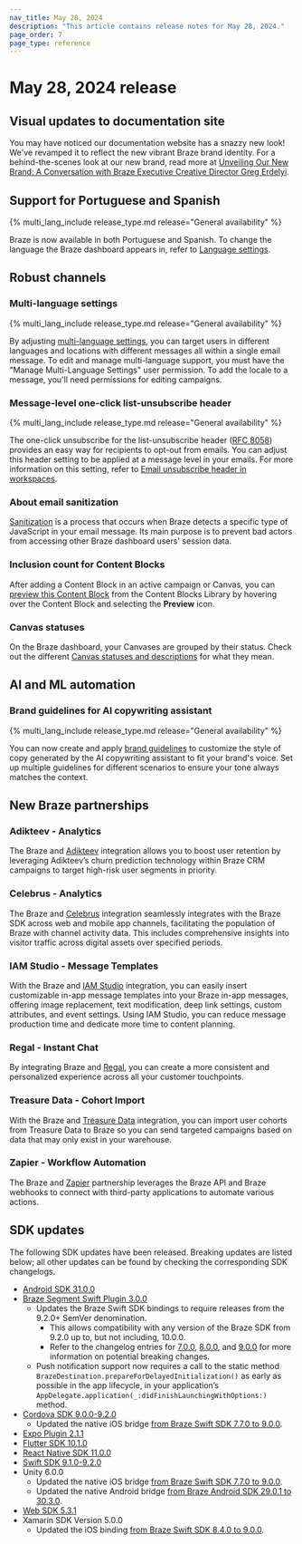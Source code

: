 ```yaml
---
nav_title: May 28, 2024
description: "This article contains release notes for May 28, 2024."
page_order: 7 
page_type: reference
---
```


# May 28, 2024 release

## Visual updates to documentation site

You may have noticed our documentation website has a snazzy new look! We've revamped it to reflect the new vibrant Braze brand identity. For a behind-the-scenes look at our new brand, read more at [Unveiling Our New Brand: A Conversation with Braze Executive Creative Director Greg Erdelyi](https://www.braze.com/resources/articles/unveiling-our-new-brand-a-conversation-with-braze-executive-creative-director-greg-erdelyi).

## Support for Portuguese and Spanish

{% multi_lang_include release_type.md release="General availability" %}

Braze is now available in both Portuguese and Spanish. To change the language the Braze dashboard appears in, refer to [Language settings]({{site.baseurl}}/user_guide/administrative/access_braze/language/).

## Robust channels

### Multi-language settings

{% multi_lang_include release_type.md release="General availability" %}

By adjusting [multi-language settings]({{site.baseurl}}/multi_language_support/), you can target users in different languages and locations with different messages all within a single email message. To edit and manage multi-language support, you must have the "Manage Multi-Language Settings" user permission. To add the locale to a message, you'll need permissions for editing campaigns.

### Message-level one-click list-unsubscribe header

{% multi_lang_include release_type.md release="General availability" %}

The one-click unsubscribe for the list-unsubscribe header ([RFC 8058](https://datatracker.ietf.org/doc/html/rfc8058)) provides an easy way for recipients to opt-out from emails. You can adjust this header setting to be applied at a message level in your emails. For more information on this setting, refer to [Email unsubscribe header in workspaces]({{site.baseurl}}/user_guide/administrative/app_settings/email_settings/#email-unsubscribe-header-in-workspaces).

### About email sanitization

[Sanitization]({{site.baseurl}}/user_guide/message_building_by_channel/email/best_practices/sanitization) is a process that occurs when Braze detects a specific type of JavaScript in your email message. Its main purpose is to prevent bad actors from accessing other Braze dashboard users' session data.

### Inclusion count for Content Blocks

After adding a Content Block in an active campaign or Canvas, you can [preview this Content Block]({{site.baseurl}}/user_guide/engagement_tools/templates_and_media/content_blocks/) from the Content Blocks Library by hovering over the Content Block and selecting the <i class="fa fa-eye preview-icon"></i> **Preview** icon.

### Canvas statuses

On the Braze dashboard, your Canvases are grouped by their status. Check out the different [Canvas statuses and descriptions]({{site.baseurl}}/user_guide/engagement_tools/canvas/get_started/canvas_status) for what they mean.

## AI and ML automation

### Brand guidelines for AI copywriting assistant

{% multi_lang_include release_type.md release="General availability" %}

You can now create and apply [brand guidelines]({{site.baseurl}}/user_guide/sage_ai/generative_ai/ai_copywriting/brand_guidelines/) to customize the style of copy generated by the AI copywriting assistant to fit your brand's voice. Set up multiple guidelines for different scenarios to ensure your tone always matches the context.
 
## New Braze partnerships

### Adikteev - Analytics

The Braze and [Adikteev]({{site.baseurl}}/partners/data_and_infrastructure_agility/analytics/adikteev/) integration allows you to boost user retention by leveraging Adikteev’s churn prediction technology within Braze CRM campaigns to target high-risk user segments in priority.
 
### Celebrus - Analytics
 
The Braze and [Celebrus]({{site.baseurl}}/partners/data_and_infrastructure_agility/analytics/celebrus) integration seamlessly integrates with the Braze SDK across web and mobile app channels, facilitating the population of Braze with channel activity data. This includes comprehensive insights into visitor traffic across digital assets over specified periods.
 
### IAM Studio - Message Templates
 
With the Braze and [IAM Studio]({{site.baseurl}}/partners/message_orchestration/channel_extensions/email_templates/iam_studio/) integration, you can easily insert customizable in-app message templates into your Braze in-app messages, offering image replacement, text modification, deep link settings, custom attributes, and event settings. Using IAM Studio, you can reduce message production time and dedicate more time to content planning.
 
### Regal - Instant Chat

By integrating Braze and [Regal]({{site.baseurl}}/partners/message_orchestration/additional_channels/messaging/regal/), you can create a more consistent and personalized experience across all your customer touchpoints.

### Treasure Data - Cohort Import
 
With the Braze and [Treasure Data]({{site.baseurl}}/partners/data_and_infrastructure_agility/cohort_import/treasuredata/) integration, you can import user cohorts from Treasure Data to Braze so you can send targeted campaigns based on data that may only exist in your warehouse.
 
### Zapier - Workflow Automation
 
The Braze and [Zapier]({{site.baseurl}}/partners/data_and_infrastructure_agility/workflow_automation/zapier/) partnership leverages the Braze API and Braze webhooks to connect with third-party applications to automate various actions.

## SDK updates
 
The following SDK updates have been released. Breaking updates are listed below; all other updates can be found by checking the corresponding SDK changelogs.

- [Android SDK 31.0.0](https://github.com/braze-inc/braze-android-sdk/blob/master/CHANGELOG.md)
- [Braze Segment Swift Plugin 3.0.0](https://github.com/braze-inc/braze-segment-swift/blob/main/CHANGELOG.md#300)
    - Updates the Braze Swift SDK bindings to require releases from the 9.2.0+ SemVer denomination.
        - This allows compatibility with any version of the Braze SDK from 9.2.0 up to, but not including, 10.0.0.
        - Refer to the changelog entries for [7.0.0](https://github.com/braze-inc/braze-swift-sdk/blob/main/CHANGELOG.md#700), [8.0.0](https://github.com/braze-inc/braze-swift-sdk/blob/main/CHANGELOG.md#800), and [9.0.0](https://github.com/braze-inc/braze-swift-sdk/blob/main/CHANGELOG.md#900) for more information on potential breaking changes.
    - Push notification support now requires a call to the static method `BrazeDestination.prepareForDelayedInitialization()` as early as possible in the app lifecycle, in your application’s `AppDelegate.application(_:didFinishLaunchingWithOptions:)` method.
- [Cordova SDK 9.0.0-9.2.0](https://github.com/braze-inc/braze-cordova-sdk/blob/master/CHANGELOG.md)
    - Updated the native iOS bridge [from Braze Swift SDK 7.7.0 to 9.0.0](https://github.com/braze-inc/braze-swift-sdk/compare/7.7.0...9.0.0#diff-06572a96a58dc510037d5efa622f9bec8519bc1beab13c9f251e97e657a9d4ed).
- [Expo Plugin 2.1.1](https://github.com/braze-inc/braze-expo-plugin/blob/main/CHANGELOG.md#211)
- [Flutter SDK 10.1.0](https://pub.dev/packages/braze_plugin/changelog)
- [React Native SDK 11.0.0](https://github.com/braze-inc/braze-react-native-sdk/blob/11.0.0/CHANGELOG.md)
- [Swift SDK 9.1.0-9.2.0](https://github.com/braze-inc/braze-swift-sdk/blob/main/CHANGELOG.md#920)
- Unity 6.0.0
    - Updated the native iOS bridge [from Braze Swift SDK 7.7.0 to 9.0.0](https://github.com/braze-inc/braze-swift-sdk/compare/7.7.0...9.0.0#diff-06572a96a58dc510037d5efa622f9bec8519bc1beab13c9f251e97e657a9d4ed).
    - Updated the native Android bridge [from Braze Android SDK 29.0.1 to 30.3.0](https://github.com/braze-inc/braze-android-sdk/compare/v29.0.1...v30.3.0#diff-06572a96a58dc510037d5efa622f9bec8519bc1beab13c9f251e97e657a9d4ed).
- [Web SDK 5.3.1](https://github.com/braze-inc/braze-web-sdk/blob/master/CHANGELOG.md)
- Xamarin SDK Version 5.0.0
    - Updated the iOS binding [from Braze Swift SDK 8.4.0 to 9.0.0](https://github.com/braze-inc/braze-swift-sdk/compare/8.4.0...9.0.0#diff-06572a96a58dc510037d5efa622f9bec8519bc1beab13c9f251e97e657a9d4ed).